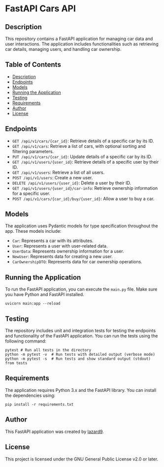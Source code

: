 # FastAPI Cars API

## Description
This repository contains a FastAPI application for managing car data and user interactions. The application includes functionalities such as retrieving car details, managing users, and handling car ownership.

## Table of Contents
- [Description](#description)
- [Endpoints](#endpoints)
- [Models](#models)
- [Running the Application](#running-the-application)
- [Testing](#testing)
- [Requirements](#requirements)
- [Author](#author)
- [License](#license)

## Endpoints
- `GET /api/v1/cars/{car_id}`: Retrieve details of a specific car by its ID.
- `GET /api/v1/cars`: Retrieve a list of cars, with optional sorting and filtering parameters.
- `PUT /api/v1/cars/{car_id}`: Update details of a specific car by its ID.
- `GET /api/v1/users/{user_id}`: Retrieve details of a specific user by their ID.
- `GET /api/v1/users`: Retrieve a list of all users.
- `POST /api/v1/users`: Create a new user.
- `DELETE /api/v1/users/{user_id}`: Delete a user by their ID.
- `GET /api/v1/users/{user_id}/car-info`: Retrieve ownership information for a specific user.
- `POST /api/v1/cars/{car_id}/buy/{user_id}`: Allow a user to buy a car.

## Models
The application uses Pydantic models for type specification throughout the app. These models include:
- `Car`: Represents a car with its attributes.
- `User`: Represents a user with user-related data.
- `UserData`: Represents ownership information for a user.
- `NewUser`: Represents data for creating a new user.
- `CarOwnershipDTO`: Represents data for car ownership operations.

## Running the Application
To run the FastAPI application, you can execute the `main.py` file. Make sure you have Python and FastAPI installed.
```
uvicorn main:app --reload
```

## Testing
The repository includes unit and integration tests for testing the endpoints and functionality of the FastAPI application. You can run the tests using the following command:
```
pytest # Run all tests in the directory
python -m pytest -v  # Run tests with detailed output (verbose mode)
python -m pytest -s  # Run tests and show standard output (stdout) from tests
```

## Requirements
The application requires Python 3.x and the FastAPI library. You can install the dependencies using:
```
pip install -r requirements.txt
```

## Author
This FastAPI application was created by [lazard9](https://github.com/lazard9).

## License
This project is licensed under the GNU General Public License v2.0 or later.